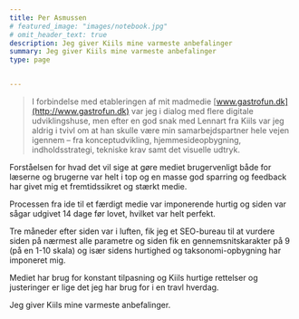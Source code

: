```yaml
---
title: Per Asmussen
# featured_image: "images/notebook.jpg"
# omit_header_text: true
description: Jeg giver Kiils mine varmeste anbefalinger
summary: Jeg giver Kiils mine varmeste anbefalinger
type: page


---
```


> I forbindelse med etableringen af mit madmedie [www.gastrofun.dk](http://www.gastrofun.dk) var jeg i dialog med flere digitale udviklingshuse, men efter en god snak med Lennart fra Kiils var jeg aldrig i tvivl om at han skulle være min samarbejdspartner hele vejen igennem – fra konceptudvikling, hjemmesideopbygning, indholdsstrategi, tekniske krav samt det visuelle udtryk.

Forståelsen for hvad det vil sige at gøre mediet brugervenligt både for læserne og brugerne var helt i top og en masse god sparring og feedback har givet mig et fremtidssikret og stærkt medie.


Processen fra ide til et færdigt medie var imponerende hurtig og siden var sågar udgivet 14 dage før lovet, hvilket var helt perfekt.

Tre måneder efter siden var i luften, fik jeg et SEO-bureau til at vurdere siden på nærmest alle parametre og siden fik en gennemsnitskarakter på 9 (på en 1-10 skala) og især sidens hurtighed og taksonomi-opbygning har imponeret mig.

Mediet har brug for konstant tilpasning og Kiils hurtige rettelser og justeringer er lige det jeg har brug for i en travl hverdag.

Jeg giver Kiils mine varmeste anbefalinger.
